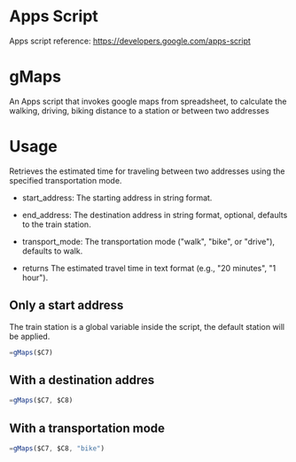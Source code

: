 # Apps Script

Apps script reference: https://developers.google.com/apps-script

# gMaps
An Apps script that invokes google maps from spreadsheet, to calculate the walking, driving, biking distance to a station or between two addresses

# Usage

Retrieves the estimated time for traveling between two addresses using the specified transportation mode.

* start_address: The starting address in string format.

* end_address: The destination address in string format, optional, defaults to the train station.

* transport_mode: The transportation mode ("walk", "bike", or "drive"), defaults to walk.

* returns The estimated travel time in text format (e.g., "20 minutes", "1 hour").
## Only a start address
The train station is a global variable inside the script, the default station will be applied.

```js
=gMaps($C7)
```
## With a destination addres
```js
=gMaps($C7, $C8)
```
## With a transportation mode
```js
=gMaps($C7, $C8, "bike")
```



